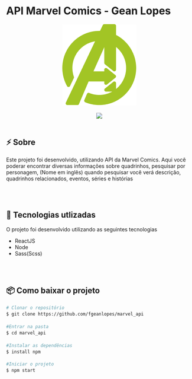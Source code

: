 <h1>API Marvel Comics - Gean Lopes</h1>
<div align="center">
<img src="./public/logo_para_o_git.png">
<br>
<br>
<img src="./demo-video.gif">
<br>
<br>

<!-- <div align="center">
<a href="https://marvel-api-fgeanlopes.herokuapp.com">Acessar a demostração</a>
</div> -->

</div>


<h2> ⚡ Sobre</h2>
<p>Este projeto foi desenvolvido, utilizando API da Marvel Comics. Aqui você poderar encontrar diversas informações sobre quadrinhos, pesquisar por personagem, (Nome em inglês) quando pesquisar você verá descrição, quadrinhos relacionados, eventos, séries e histórias</p>

<br>
<br>

<h2> 🚀 Tecnologias utlizadas</h2>
<p>O projeto foi desenvolvido utilizando as seguintes tecnologias</p>

- ReactJS
- Node
- Sass(Scss)
<br>
<br>

<h2> 📦 Como baixar o projeto</h2>

```bash
# Clonar o repositório
$ git clone https://github.com/fgeanlopes/marvel_api

#Entrar na pasta
$ cd marvel_api

#Instalar as dependências
$ install npm

#Iniciar o projeto
$ npm start
```